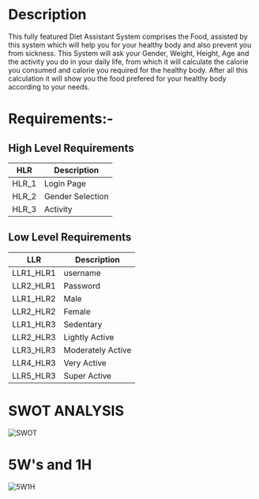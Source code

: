 # Description

This fully featured Diet Assistant System comprises the Food, assisted by this system which will help you for your healthy body and also prevent you from sickness. This System will ask your Gender, Weight, Height, Age and the activity you do in your daily life, from which it will calculate the calorie you consumed and  calorie you required for the healthy body. After all this calculation it will show you the food prefered for your healthy body according to your needs.


# Requirements:-

## High Level Requirements

| HLR   | Description      |
|-------|------------------|
| HLR_1 | Login Page       |
| HLR_2 | Gender Selection |
| HLR_3 | Activity         |

## Low Level Requirements

| LLR       | Description       |
|-----------|-------------------|
| LLR1_HLR1 | username          |
| LLR2_HLR1 | Password          |
| LLR1_HLR2 | Male              |
| LLR2_HLR2 | Female            |
| LLR1_HLR3 | Sedentary         |
| LLR2_HLR3 | Lightly Active    |
| LLR3_HLR3 | Moderately Active |
| LLR4_HLR3 | Very Active       |
| LLR5_HLR3 | Super Active      |

# SWOT ANALYSIS

![SWOT](https://user-images.githubusercontent.com/93948698/163102807-c27f1db2-d92e-442d-b52a-c7c0623b2d59.jpg)


# 5W's and 1H

![5W1H](https://user-images.githubusercontent.com/93948698/163102936-91cc22ca-ca35-435a-9ac7-de5c44d8283d.jpg)